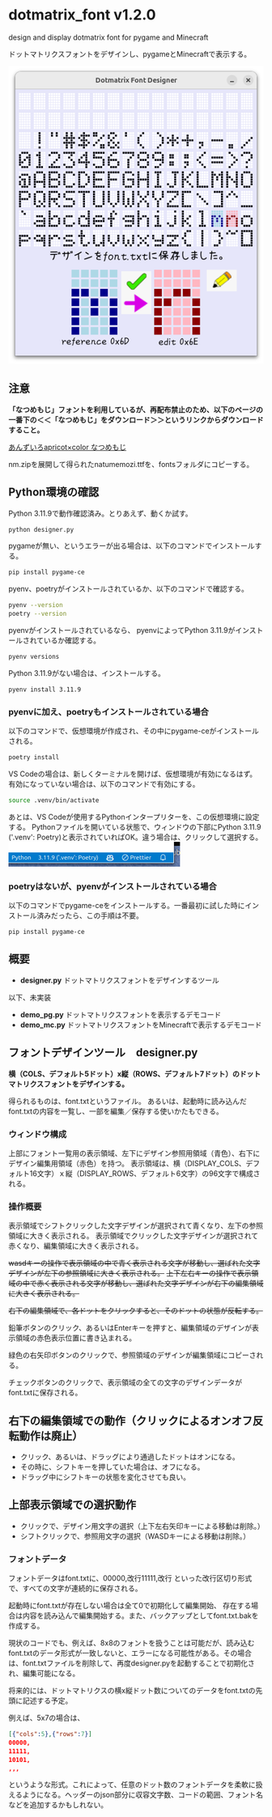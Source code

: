 # dotmatrix_font v1.2.0

design and display dotmatrix font for pygame and Minecraft

ドットマトリクスフォントをデザインし、pygameとMinecraftで表示する。

![app window](images/designer_v120.png)

## 注意

**「なつめもじ」フォントを利用しているが、再配布禁止のため、以下のページの一番下の＜＜「なつめもじ」をダウンロード＞＞というリンクからダウンロードすること。**

[あんずいろapricot×color  なつめもじ](http://www8.plala.or.jp/p_dolce/site3-5.html)

nm.zipを展開して得られたnatumemozi.ttfを、fontsフォルダにコピーする。

## Python環境の確認

Python 3.11.9で動作確認済み。とりあえず、動くか試す。

```bash
python designer.py
```

pygameが無い、というエラーが出る場合は、以下のコマンドでインストールする。

```bash
pip install pygame-ce
```

pyenv、poetryがインストールされているか、以下のコマンドで確認する。

```bash
pyenv --version
poetry --version
```

pyenvがインストールされているなら、
pyenvによってPython 3.11.9がインストールされているか確認する。

```bash
pyenv versions
```

Python 3.11.9がない場合は、インストールする。

```bash
pyenv install 3.11.9
```

### pyenvに加え、poetryもインストールされている場合

以下のコマンドで、仮想環境が作成され、その中にpygame-ceがインストールされる。

```bash
poetry install
```

VS Codeの場合は、新しくターミナルを開けば、仮想環境が有効になるはず。
有効になっていない場合は、以下のコマンドで有効にする。

```bash
source .venv/bin/activate
```

あとは、VS Codeが使用するPythonインタープリターを、この仮想環境に設定する。
Pythonファイルを開いている状態で、ウィンドウの下部にPython 3.11.9 ('.venv': Poetry)と表示されていればOK。違う場合は、クリックして選択する。
![仮想環境の設定](images/vscode.png)

### poetryはないが、pyenvがインストールされている場合

以下のコマンドでpygame-ceをインストールする。一番最初に試した時にインストール済みだったら、この手順は不要。

```bash
pip install pygame-ce
```

## 概要

- **designer.py**
    ドットマトリクスフォントをデザインするツール

以下、未実装

- **demo_pg.py**
    ドットマトリクスフォントを表示するデモコード
- **demo_mc.py**
    ドットマトリクスフォントをMinecraftで表示するデモコード

## フォントデザインツール　designer.py

**横（COLS、デフォルト5ドット）x縦（ROWS、デフォルト7ドット）のドットマトリクスフォントをデザインする。**

得られるものは、font.txtというファイル。
あるいは、起動時に読み込んだfont.txtの内容を一覧し、一部を編集／保存する使いかたもできる。

### ウィンドウ構成

上部にフォント一覧用の表示領域、左下にデザイン参照用領域（青色）、右下にデザイン編集用領域（赤色）を持つ。
表示領域は、横（DISPLAY_COLS、デフォルト16文字）ｘ縦（DISPLAY_ROWS、デフォルト6文字）の96文字で構成される。

### 操作概要

表示領域でシフトクリックした文字デザインが選択されて青くなり、左下の参照領域に大きく表示される。
表示領域でクリックした文字デザインが選択されて赤くなり、編集領域に大きく表示される。

~~wasdキーの操作で表示領域の中で青く表示される文字が移動し、選ばれた文字デザインが左下の参照領域に大きく表示される。~~
~~上下左右キーの操作で表示領域の中で赤く表示される文字が移動し、選ばれた文字デザインが右下の編集領域に大きく表示される。~~

~~右下の編集領域で、各ドットをクリックすると、そのドットの状態が反転する。~~

鉛筆ボタンのクリック、あるいはEnterキーを押すと、編集領域のデザインが表示領域の赤色表示位置に書き込まれる。

緑色の右矢印ボタンのクリックで、参照領域のデザインが編集領域にコピーされる。

チェックボタンのクリックで、表示領域の全ての文字のデザインデータがfont.txtに保存される。

## 右下の編集領域での動作（クリックによるオンオフ反転動作は廃止）

- クリック、あるいは、ドラッグにより通過したドットはオンになる。
- その時に、シフトキーを押していた場合は、オフになる。
- ドラッグ中にシフトキーの状態を変化させても良い。

## 上部表示領域での選択動作

- クリックで、デザイン用文字の選択（上下左右矢印キーによる移動は削除。）
- シフトクリックで、参照用文字の選択（WASDキーによる移動は削除。）

### フォントデータ

フォントデータはfont.txtに、00000,改行11111,改行 といった改行区切り形式で、すべての文字が連続的に保存される。

起動時にfont.txtが存在しない場合は全て0で初期化して編集開始、
存在する場合は内容を読み込んで編集開始する。また、バックアップとしてfont.txt.bakを作成する。

現状のコードでも、例えば、8x8のフォントを扱うことは可能だが、読み込むfont.txtのデータ形式が一致しないと、エラーになる可能性がある。その場合は、font.txtファイルを削除して、再度designer.pyを起動することで初期化され、編集可能になる。

将来的には、ドットマトリクスの横x縦ドット数についてのデータをfont.txtの先頭に記述する予定。

例えば、5x7の場合は、

```json
[{"cols":5},{"rows":7}]
00000,
11111,
10101,
,,,
```

というような形式。これによって、任意のドット数のフォントデータを柔軟に扱えるようになる。ヘッダーのjson部分に収容文字数、コードの範囲、フォント名などを追加するかもしれない。
